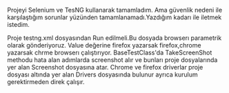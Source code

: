 Projeyi Selenium ve TesNG kullanarak tamamladım. Ama güvenlik nedeni ile karşılaştığım sorunlar yüzünden tamamlanamadı.Yazdığım kadarı ile iletmek istedim.

Proje testng.xml dosyasından Run edilmeli.Bu dosyada browserı parametrik olarak gönderiyoruz. Value değerine firefox yazarsak firefox,chrome yazarsak chrme browserı çalıştırıyor.
BaseTestClass'da TakeScreenShot methodu hata alan adımlarda screenshot alır  ve bunları proje dosyalarında yer alan Screenshot dosyasına atar.
Chrome ve firefox driverlar proje dosyası altında yer alan Drivers dosyasında bulunur ayrıca kurulum gerektirmeden direk çalışır.